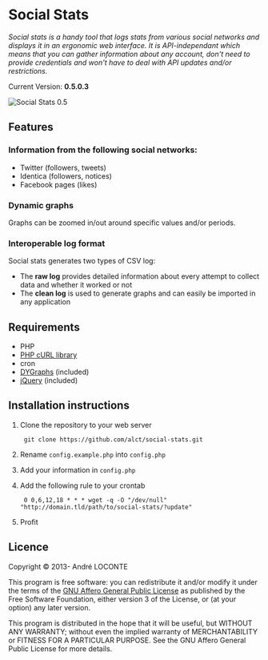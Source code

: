 # Social Stats

_Social stats is a handy tool that logs stats from various social networks and displays it in an ergonomic web interface. It is API-independant which means that you can gather information about any account, don't need to provide credentials and won't have to deal with API updates and/or restrictions._

Current Version: **0.5.0.3**

![Social Stats 0.5](http://imgs.be/5152ffdc-1517.png)

## Features

### Information from the following social networks:

* Twitter (followers, tweets)
* Identica (followers, notices)
* Facebook pages (likes)

### Dynamic graphs

Graphs can be zoomed in/out around specific values and/or periods.

### Interoperable log format

Social stats generates two types of CSV log:

* The **raw log** provides detailed information about every attempt to collect data and whether it worked or not
* The **clean log** is used to generate graphs and can easily be imported in any application

## Requirements

* PHP
* [PHP cURL library](http://php.net/manual/en/book.curl.php)
* cron
* [DYGraphs](https://github.com/danvk/dygraphs) (included)
* [jQuery](https://github.com/jquery/jquery) (included)

## Installation instructions

1. Clone the repository to your web server

        git clone https://github.com/alct/social-stats.git

2. Rename `config.example.php` into `config.php`
3. Add your information in `config.php`
4. Add the following rule to your crontab

        0 0,6,12,18 * * * wget -q -O "/dev/null" "http://domain.tld/path/to/social-stats/?update"

5. Profit

## Licence

Copyright &copy; 2013- André LOCONTE

This program is free software: you can redistribute it and/or modify it under the terms of the [GNU Affero General Public License](https://gnu.org/licenses/agpl.html) as published by the Free Software Foundation, either version 3 of the License, or (at your option) any later version.

This program is distributed in the hope that it will be useful, but WITHOUT ANY WARRANTY; without even the implied warranty of MERCHANTABILITY or FITNESS FOR A PARTICULAR PURPOSE. See the GNU Affero General Public License for more details.